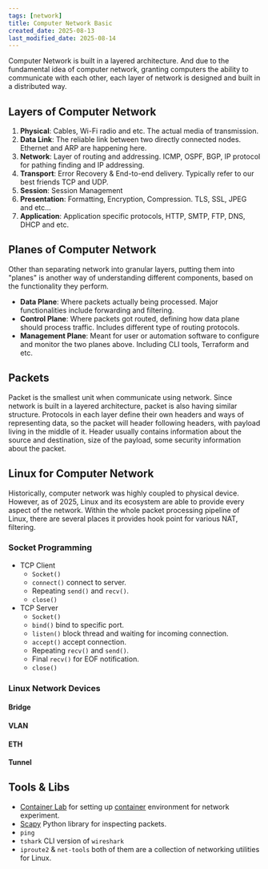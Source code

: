 ```yaml
---
tags: [network]
title: Computer Network Basic
created_date: 2025-08-13
last_modified_date: 2025-08-14
---
```


Computer Network is built in a layered architecture. And due to the fundamental idea of computer network, granting computers the ability to communicate with each other, each layer of network is designed and built in a distributed way.

## Layers of Computer Network

1. **Physical**: Cables, Wi-Fi radio and etc. The actual media of transmission.
2. **Data Link**: The reliable link between two directly connected nodes. Ethernet and ARP are happening here.
3. **Network**: Layer of routing and addressing. ICMP, OSPF, BGP, IP protocol for pathing finding and IP addressing.
4. **Transport**: Error Recovery & End-to-end delivery. Typically refer to our best friends TCP and UDP.
5. **Session**: Session Management
6. **Presentation**: Formatting, Encryption, Compression. TLS, SSL, JPEG and etc...
7. **Application**: Application specific protocols, HTTP, SMTP, FTP, DNS, DHCP and etc.

## Planes of Computer Network

Other than separating network into granular layers, putting them into "planes" is another way of understanding different components, based on the functionality they perform.

- **Data Plane**: Where packets actually being processed. Major functionalities include forwarding and filtering.
- **Control Plane**: Where packets got routed, defining how data plane should process traffic. Includes different type of routing protocols.
- **Management Plane**: Meant for user or automation software to configure and monitor the two planes above. Including CLI tools, Terraform and etc.

## Packets

Packet is the smallest unit when communicate using network. Since network is built in a layered architecture, packet is also having similar structure. Protocols in each layer define their own headers and ways of representing data, so the packet will header following headers, with payload living in the middle of it. Header usually contains information about the source and destination, size of the payload, some security information about the packet.

## Linux for Computer Network

Historically, computer network was highly coupled to physical device. However, as of 2025, Linux and its ecosystem are able to provide every aspect of the network. Within the whole packet processing pipeline of Linux, there are several places it provides hook point for various NAT, filtering.

### Socket Programming

- TCP Client
	- `Socket()`
	- `connect()` connect to server.
	- Repeating `send()` and `recv()`.
	- `close()`
- TCP Server
	- `Socket()`
	- `bind()` bind to specific port.
	- `listen()` block thread and waiting for incoming connection.
	- `accept()` accept connection.
	- Repeating `recv()` and `send()`.
	- Final `recv()` for EOF notification.
	- `close()`

### Linux Network Devices

#### Bridge

#### VLAN

#### ETH

#### Tunnel

## Tools & Libs

- [Container Lab](https://containerlab.dev/) for setting up [container](as/developer/notes/container.md) environment for network experiment.
- [Scapy](https://scapy.net/) Python library for inspecting packets.
- `ping`
- `tshark` CLI version of `wireshark`
- `iproute2` & `net-tools` both of them are a collection of networking utilities for Linux.
